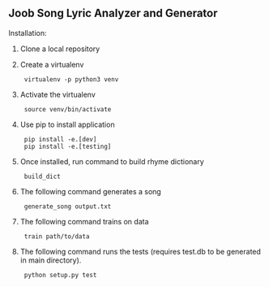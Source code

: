 Joob Song Lyric Analyzer and Generator
--------------------------------------

Installation:

1. Clone a local repository

2. Create a virtualenv

        virtualenv -p python3 venv

3. Activate the virtualenv

        source venv/bin/activate

4. Use pip to install application

        pip install -e.[dev]
        pip install -e.[testing]

5. Once installed, run command to build rhyme dictionary

        build_dict

6. The following command generates a song

        generate_song output.txt

7. The following command trains on data

        train path/to/data

8. The following command runs the tests (requires test.db
   to be generated in main directory).

        python setup.py test
